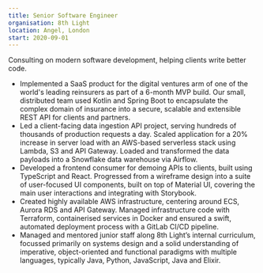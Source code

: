 ```yaml
---
title: Senior Software Engineer
organisation: 8th Light
location: Angel, London
start: 2020-09-01
---
```


Consulting on modern software development, helping clients write better code.

- Implemented a SaaS product for the digital ventures arm of one of the world's leading reinsurers as part of a 6-month MVP build. Our small, distributed team used Kotlin and Spring Boot to encapsulate the complex domain of insurance into a secure, scalable and extensible REST API for clients and partners.
- Led a client-facing data ingestion API project, serving hundreds of thousands of production requests a day. Scaled application for a 20% increase in server load with an AWS-based serverless stack using Lambda, S3 and API Gateway. Loaded and transformed the data payloads into a Snowflake data warehouse via Airflow.
- Developed a frontend consumer for demoing APIs to clients, built using TypeScript and React. Progressed from a wireframe design into a suite of user-focused UI components, built on top of Material UI, covering the main user interactions and integrating with Storybook.
- Created highly available AWS infrastructure, centering around ECS, Aurora RDS and API Gateway. Managed infrastructure code with Terraform, containerised services in Docker and ensured a swift, automated deployment process with a GitLab CI/CD pipeline.
- Managed and mentored junior staff along 8th Light’s internal curriculum, focussed primarily on systems design and a solid understanding of imperative, object-oriented and functional paradigms with multiple languages, typically Java, Python, JavaScript, Java and Elixir.
